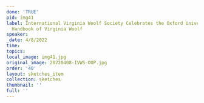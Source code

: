 ```yaml
---
done: 'TRUE'
pid: img41
label: International Virginia Woolf Society Celebrates the Oxford University Press
  Handbook of Virginia Woolf
speaker:
_date: 4/8/2022
time:
topics:
local_image: img41.jpg
original_image: 20220408-IVWS-OUP.jpg
order: '40'
layout: sketches_item
collection: sketches
thumbnail: ''
full: ''
---
```

